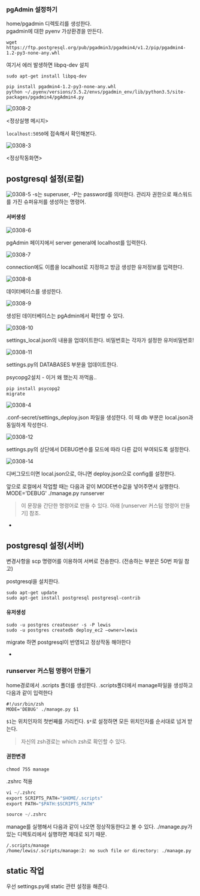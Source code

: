 ### pgAdmin 설정하기

home/pgadmin 디렉토리를 생성한다.  
pgadmin에 대한 pyenv 가상환경을 만든다.   
```
wget https://ftp.postgresql.org/pub/pgadmin3/pgadmin4/v1.2/pip/pgadmin4-1.2-py3-none-any.whl
```
여기서 에러 발생하면 libpq-dev 설치 
```
sudo apt-get install libpq-dev
```
```
pip install pgadmin4-1.2-py3-none-any.whl
python ~/.pyenv/versions/3.5.2/envs/pgadmin_env/lib/python3.5/site-packages/pgadmin4/pgAdmin4.py
```

![0308-2](https://s3.postimg.org/m1lr8y27n/0308_2.png)

<정상실행 메시지>

`localhost:5050`에 접속해서 확인해본다. 

![0308-3](https://s14.postimg.org/yqspkx6gh/0308_3.png)

<정상작동화면>

## postgresql 설정(로컬)
![0308-5](https://s14.postimg.org/88a2c77qp/0308_5.png)
-s는 superuser, -P는 password를 의미한다. 관리자 권한으로 패스워드를 가진 슈퍼유저를 생성하는 명령어.

#### 서버생성
![0308-6](https://s14.postimg.org/eahp2ow6p/0308_6.png)

pgAdmin 페이지에서 server general에 localhost를 입력한다.

![0308-7](https://s14.postimg.org/6j0z44s1d/0308_7.png)

connection에도 이름을 localhost로 지정하고 방금 생성한 유저정보를 입력한다.

![0308-8](https://s17.postimg.org/rdd3c3vwv/0308_8.png)

데이터베이스를 생성한다. 

![0308-9](https://s17.postimg.org/9olckhk5r/0308_9.png)

생성된 데이터베이스는 pgAdmin에서 확인할 수 있다.

![0308-10](https://s17.postimg.org/ebrem97in/0308_10.png)

settings_local.json의 내용을 업데이트한다. 비밀번호는 각자가 설정한 유저비밀번호!

![0308-11](https://s17.postimg.org/uo1gbzlu7/0308_11.png)

settings.py의 DATABASES 부분을 업데이트한다.

psycopg2설치 - 이거 왜 했는지 까먹음.. 
```
pip install psycopg2
migrate
```

![0308-4](https://s14.postimg.org/vxzi0w641/0308_4.png)

.conf-secret/settings_deploy.json 파일을 생성한다. 이 때 db 부분은 local.json과 동일하게 작성한다.

![0308-12](https://s17.postimg.org/tn17mv4un/0308_12.png)

settings.py의 상단에서 DEBUG변수를 모드에 따라 다른 값이 부여되도록 설정한다. 

![0308-14](https://s10.postimg.org/ogcgm6l21/0308_14.png)

디버그모드이면 local.json으로, 아니면 deploy.json으로 config를 설정한다.

앞으로 로컬에서 작업할 때는 다음과 같이 MODE변수값을 넣어주면서 실행한다.  
MODE='DEBUG' ./manage.py runserver
>이 문장을 간단한 명령어로 만들 수 있다. 아래 [runserver 커스텀 명령어 만들기] 참조.

-

## postgresql 설정(서버)
변경사항을 scp 명령어를 이용하여 서버로 전송한다. (전송하는 부분은 50번 파일 참고)

postgresql을 설치한다.
```
sudo apt-get update 
sudo apt-get install postgresql postgresql-contrib
```

#### 유저생성
```
sudo -u postgres createuser -s -P lewis
sudo -u postgres createdb deploy_ec2 –owner=lewis
```
migrate 하면 postgresql이 반영되고 정상작동 해야한다

-

### runserver 커스텀 명령어 만들기

home경로에서 .scripts 폴더를 생성한다.
.scripts폴더에서 manage파일을 생성하고 다음과 같이 입력한다
```
#!/usr/bin/zsh
MODE='DEBUG' ./manage.py $1
```
`$1`는 위치인자의 첫번째를 가리킨다. `$*`로 설정하면 모든 위치인자를 순서대로 넘겨 받는다.

> 자신의 zsh경로는 which zsh로 확인할 수 있다.

#### 권한변경
```
chmod 755 manage
```

.zshrc 적용
```python
vi ~/.zshrc
export SCRIPTS_PATH="$HOME/.scripts"
export PATH="$PATH:$SCRIPTS_PATH"

source ~/.zshrc
```

manage를 실행해서 다음과 같이 나오면 정상작동한다고 볼 수 있다. ./manage.py가 있는 디렉토리에서 실행하면 제대로 되기 때문. 
```
/.scripts/manage
/home/lewis/.scripts/manage:2: no such file or directory: ./manage.py
```

## static 작업

우선 settings.py에 static 관련 설정을 해준다. 



```











```
